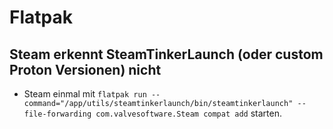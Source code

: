 # Flatpak

## Steam erkennt SteamTinkerLaunch (oder custom Proton Versionen) nicht

- Steam einmal mit `flatpak run --command="/app/utils/steamtinkerlaunch/bin/steamtinkerlaunch" --file-forwarding com.valvesoftware.Steam compat add` starten.
